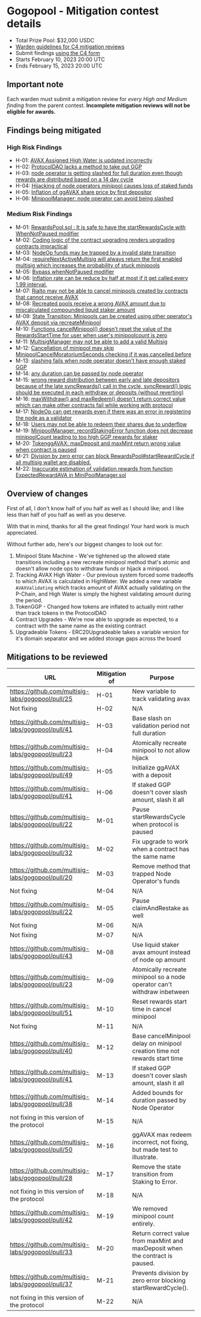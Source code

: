 # Gogopool - Mitigation contest details

- Total Prize Pool: $32,000 USDC
- [Warden guidelines for C4 mitigation reviews](https://code4rena.notion.site/Guidelines-for-Versus-mitigation-reviews-ed10fc5cfbf640bd8dcec66f38b343c4)
- Submit findings [using the C4 form](https://code4rena.com/contests/2023-02-gogopool-versus-mitigation-contest/submit)
- Starts February 10, 2023 20:00 UTC
- Ends February 15, 2023 20:00 UTC

## Important note

Each warden must submit a mitigation review for _every High and Medium finding_ from the parent contest. **Incomplete mitigation reviews will not be eligible for awards.**

## Findings being mitigated

### High Risk Findings

- H-01: [AVAX Assigned High Water is updated incorrectly](https://github.com/code-423n4/2022-12-gogopool-findings/issues/566)
- H-02: [ProtocolDAO lacks a method to take out GGP](https://github.com/code-423n4/2022-12-gogopool-findings/issues/532)
- H-03: [node operator is getting slashed for full duration even though rewards are distributed based on a 14 day cycle](https://github.com/code-423n4/2022-12-gogopool-findings/issues/493)
- H-04: [Hijacking of node operators minipool causes loss of staked funds](https://github.com/code-423n4/2022-12-gogopool-findings/issues/213)
- H-05: [Inflation of ggAVAX share price by first depositor](https://github.com/code-423n4/2022-12-gogopool-findings/issues/209)
- H-06: [MinipoolManager: node operator can avoid being slashed](https://github.com/code-423n4/2022-12-gogopool-findings/issues/136)

### Medium Risk Findings

- M-01: [RewardsPool.sol : It is safe to have the startRewardsCycle with WhenNotPaused modifier](https://github.com/code-423n4/2022-12-gogopool-findings/issues/823)
- M-02: [Coding logic of the contract upgrading renders upgrading contracts impractical](https://github.com/code-423n4/2022-12-gogopool-findings/issues/742)
- M-03: [NodeOp funds may be trapped by a invalid state transition](https://github.com/code-423n4/2022-12-gogopool-findings/issues/723)
- M-04: [requireNextActiveMultisig will always return the first enabled multisig which increases the probability of stuck minipools](https://github.com/code-423n4/2022-12-gogopool-findings/issues/702)
- M-05: [Bypass whenNotPaused modifier](https://github.com/code-423n4/2022-12-gogopool-findings/issues/673)
- M-06: [Inflation rate can be reduce by half at most if it get called every 1.99 interval.](https://github.com/code-423n4/2022-12-gogopool-findings/issues/648)
- M-07: [Rialto may not be able to cancel minipools created by contracts that cannot receive AVAX](https://github.com/code-423n4/2022-12-gogopool-findings/issues/623)
- M-08: [Recreated pools receive a wrong AVAX amount due to miscalculated compounded liquid staker amount](https://github.com/code-423n4/2022-12-gogopool-findings/issues/620)
- M-09: [State Transition: Minipools can be created using other operator's AVAX deposit via recreateMinipool](https://github.com/code-423n4/2022-12-gogopool-findings/issues/569)
- M-10: [Functions cancelMinipool() doesn't reset the value of the RewardsStartTime for user when user's minipoolcount is zero](https://github.com/code-423n4/2022-12-gogopool-findings/issues/555)
- M-11: [MultisigManager may not be able to add a valid Multisig](https://github.com/code-423n4/2022-12-gogopool-findings/issues/521)
- M-12: [Cancellation of minipool may skip MinipoolCancelMoratoriumSeconds checking if it was cancelled before](https://github.com/code-423n4/2022-12-gogopool-findings/issues/519)
- M-13: [slashing fails when node operator doesn't have enough staked GGP](https://github.com/code-423n4/2022-12-gogopool-findings/issues/494)
- M-14: [any duration can be passed by node operator](https://github.com/code-423n4/2022-12-gogopool-findings/issues/492)
- M-15: [wrong reward distribution between early and late depositors because of the late syncRewards() call in the cycle, syncReward() logic should be executed in each withdraw or deposits (without reverting)](https://github.com/code-423n4/2022-12-gogopool-findings/issues/478)
- M-16: [maxWithdraw() and maxRedeem() doesn't return correct value which can make other contracts fail while working with protocol](https://github.com/code-423n4/2022-12-gogopool-findings/issues/476)
- M-17: [NodeOp can get rewards even if there was an error in registering the node as a validator](https://github.com/code-423n4/2022-12-gogopool-findings/issues/471)
- M-18: [Users may not be able to redeem their shares due to underflow](https://github.com/code-423n4/2022-12-gogopool-findings/issues/317)
- M-19: [MinipoolManager: recordStakingError function does not decrease minipoolCount leading to too high GGP rewards for staker](https://github.com/code-423n4/2022-12-gogopool-findings/issues/235)
- M-20: [TokenggAVAX: maxDeposit and maxMint return wrong value when contract is paused](https://github.com/code-423n4/2022-12-gogopool-findings/issues/144)
- M-21: [Division by zero error can block RewardsPool#startRewardCycle if all multisig wallet are disabled.](https://github.com/code-423n4/2022-12-gogopool-findings/issues/143)
- M-22: [Inaccurate estimation of validation rewards from function ExpectedRewardAVA in MiniPoolManager.sol](https://github.com/code-423n4/2022-12-gogopool-findings/issues/122)

## Overview of changes

First of all, I don't know half of you half as well as I should like; and I like less than half of you half as well as you deserve.

With that in mind, thanks for all the great findings! Your hard work is much appreciated.

Without further ado, here's our biggest changes to look out for:

1. Minipool State Machine - We've tightened up the allowed state transitions including a new recreate minipool method that's atomic and doesn't allow node ops to withdraw funds or hijack a minipool.
2. Tracking AVAX High Water - Our previous system forced some tradeoffs to which AVAX is calculated in HighWater. We added a new variable `AVAXValidating` which tracks amount of AVAX actually validating on the P-Chain, and High Water is simply the highest validating amount during the period.
3. TokenGGP - Changed how tokens are inflated to actually mint rather than track tokens in the ProtocolDAO
4. Contract Upgrades - We're now able to upgrade as expected, to a contract with the same name as the existing contract
5. Upgradeable Tokens - ERC20Upgradeable takes a variable version for it's domain separator and we added storage gaps across the board

## Mitigations to be reviewed

| URL                                               | Mitigation of | Purpose                                                                       |
| ------------------------------------------------- | ------------- | ----------------------------------------------------------------------------- |
| https://github.com/multisig-labs/gogopool/pull/25 | H-01          | New variable to track validating avax                                         |
| Not fixing                                        | H-02          | N/A                                                                           |
| https://github.com/multisig-labs/gogopool/pull/41 | H-03          | Base slash on validation period not full duration                             |
| https://github.com/multisig-labs/gogopool/pull/23 | H-04          | Atomically recreate minipool to not allow hijack                              |
| https://github.com/multisig-labs/gogopool/pull/49 | H-05          | Initialize ggAVAX with a deposit                                              |
| https://github.com/multisig-labs/gogopool/pull/41 | H-06          | If staked GGP doesn't cover slash amount, slash it all                        |
| https://github.com/multisig-labs/gogopool/pull/22 | M-01          | Pause startRewardsCycle when protocol is paused                               |
| https://github.com/multisig-labs/gogopool/pull/32 | M-02          | Fix upgrade to work when a contract has the same name                         |
| https://github.com/multisig-labs/gogopool/pull/20 | M-03          | Remove method that trapped Node Operator's funds                              |
| Not fixing                                        | M-04          | N/A                                                                           |
| https://github.com/multisig-labs/gogopool/pull/22 | M-05          | Pause claimAndRestake as well                                                 |
| Not fixing                                        | M-06          | N/A                                                                           |
| Not fixing                                        | M-07          | N/A                                                                           |
| https://github.com/multisig-labs/gogopool/pull/43 | M-08          | Use liquid staker avax amount instead of node op amount                       |
| https://github.com/multisig-labs/gogopool/pull/23 | M-09          | Atomically recreate minipool so a node operator can't withdraw inbetween      |
| https://github.com/multisig-labs/gogopool/pull/51 | M-10          | Reset rewards start time in cancel minipool                                   |
| Not fixing                                        | M-11          | N/A                                                                           |
| https://github.com/multisig-labs/gogopool/pull/40 | M-12          | Base cancelMinipool delay on minipool creation time not rewards start time    |
| https://github.com/multisig-labs/gogopool/pull/41 | M-13          | If staked GGP doesn't cover slash amount, slash it all                        |
| https://github.com/multisig-labs/gogopool/pull/38 | M-14          | Added bounds for duration passed by Node Operator                             |
| not fixing in this version of the protocol        | M-15          | N/A                                                                           |
| https://github.com/multisig-labs/gogopool/pull/50 | M-16          | ggAVAX max redeem incorrect, not fixing, but made test to illustrate.         |
| https://github.com/multisig-labs/gogopool/pull/28 | M-17          | Remove the state transition from Staking to Error.                            |
| not fixing in this version of the protocol        | M-18          | N/A                                                                           |
| https://github.com/multisig-labs/gogopool/pull/42 | M-19          | We removed minipool count entirely.                                           |
| https://github.com/multisig-labs/gogopool/pull/33 | M-20          | Return correct value from maxMint and maxDeposit when the contract is paused. |
| https://github.com/multisig-labs/gogopool/pull/37 | M-21          | Prevents division by zero error blocking startRewardCycle().                  |
| not fixing in this version of the protocol        | M-22          | N/A                                                                           |
